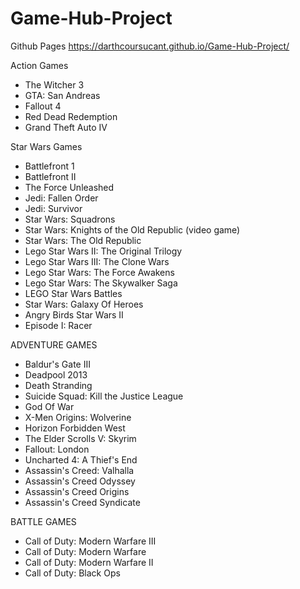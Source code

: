# Game-Hub-Project

Github Pages
https://darthcoursucant.github.io/Game-Hub-Project/

Action Games
- The Witcher 3
- GTA: San Andreas
- Fallout 4
- Red Dead Redemption
- Grand Theft Auto IV

Star Wars Games
- Battlefront 1
- Battlefront II
- The Force Unleashed
- Jedi: Fallen Order
- Jedi: Survivor
- Star Wars: Squadrons
- Star Wars: Knights of the Old Republic (video game)
- Star Wars: The Old Republic
- Lego Star Wars II: The Original Trilogy
- Lego Star Wars III: The Clone Wars
- Lego Star Wars: The Force Awakens
- Lego Star Wars: The Skywalker Saga
- LEGO Star Wars Battles
- Star Wars: Galaxy Of Heroes
- Angry Birds Star Wars II
- Episode I: Racer

ADVENTURE GAMES
- Baldur's Gate III
- Deadpool 2013
- Death Stranding
- Suicide Squad: Kill the Justice League
- God Of War
- X-Men Origins: Wolverine
- Horizon Forbidden West
- The Elder Scrolls V: Skyrim
- Fallout: London
- Uncharted 4: A Thief's End
- Assassin's Creed: Valhalla
- Assassin's Creed Odyssey
- Assassin's Creed Origins
- Assassin's Creed Syndicate

BATTLE GAMES
- Call of Duty: Modern Warfare III
- Call of Duty: Modern Warfare
- Call of Duty: Modern Warfare II
- Call of Duty: Black Ops